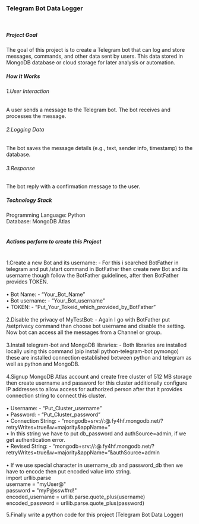 <h3>Telegram Bot Data Logger</h3>
<br>
<h5>Project Goal</h5>
The goal of this project is to create a Telegram bot that can log and store messages, commands, and other data sent by users. This data stored in MongoDB database or cloud storage for later analysis or automation.
<h5>How It Works</h5>
<h6>1.User Interaction</h6>
A user sends a message to the Telegram bot. The bot receives and processes the message.
<h6>2.Logging Data</h6>
The bot saves the message details (e.g., text, sender info, timestamp) to the database.
<h6>3.Response</h6>
The bot reply with a confirmation message to the user.
<h5>Technology Stack</h5>
Programming Language: Python
<br>
Database: MongoDB Atlas
<br>
<br>
<h5>Actions perform to create this Project</h5><br>
1.Create a new Bot and its username: - For this i searched BotFather in telegram and put /start command in BotFather then create new Bot and its username though follow the BotFather guidelines, after then BotFather provides TOKEN.<br>
<br>
•	Bot Name: - “Your_Bot_Name”<br>
•	Bot username: - “Your_Bot_username”<br>
•	TOKEN: - “Put_Your_Tokeid_which_provided_by_BotFather”<br>
<br>
2.Disable the privacy of MyTestBot: - Again I go with BotFather put /setprivacy command than choose bot username and disable the setting. Now bot can access all the messages from a Channel or group.<br>
<br>
3.Install telegram-bot and MongoDB libraries: - Both libraries are installed locally using this command (pip install python-telegram-bot pymongo) these are installed connection established between python and telegram as well as python and MongoDB.<br>
<br>
4.Signup MongoDB Atlas account and create free cluster of 512 MB storage then create username and password for this cluster additionally configure IP addresses to allow access for authorized person after that it provides connection string to connect this cluster.<br>
<br>
•	Username: - “Put_Cluster_username”<br>
•	Password: - “Put_Cluster_password”<br>
•	Connection String: - “mongodb+srv://<username>:<db_password>@<cluster_name>.fy4hf.mongodb.net/?retryWrites=true&w=majority&appName=<cluster_name>”<br>
•	In this string we have to put db_password and authSource=admin, if we get authentication error.<br>
•	Revised String: - “mongodb+srv://<username>:<db_password>@<cluster_name>.fy4hf.mongodb.net/?retryWrites=true&w=majority&appName=<cluster_name>”&authSource=admin<br>
<br>
•	If we use special character in username_db and password_db then we have to encode then put encoded value into string. <br>
import urllib.parse<br>
username = "myUser@"<br>
password = "myP@ssw#rd!"<br>
encoded_username = urllib.parse.quote_plus(username)<br>
encoded_password = urllib.parse.quote_plus(password)<br>

5.Finally write a python code for this project (Telegram Bot Data Logger)

